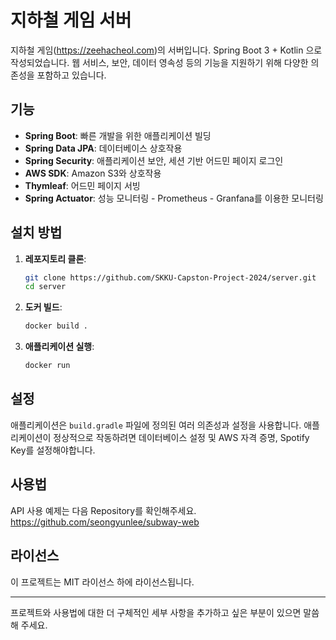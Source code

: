 # 지하철 게임 서버
지하철 게임(https://zeehacheol.com)의 서버입니다. Spring Boot 3 + Kotlin 으로 작성되었습니다. 웹 서비스, 보안, 데이터 영속성 등의 기능을 지원하기 위해 다양한 의존성을 포함하고 있습니다.

## 기능
- **Spring Boot**: 빠른 개발을 위한 애플리케이션 빌딩
- **Spring Data JPA**: 데이터베이스 상호작용
- **Spring Security**: 애플리케이션 보안, 세션 기반 어드민 페이지 로그인
- **AWS SDK**: Amazon S3와 상호작용
- **Thymleaf**: 어드민 페이지 서빙
- **Spring Actuator**: 성능 모니터링 - Prometheus - Granfana를 이용한 모니터링

## 설치 방법

1. **레포지토리 클론**:
    ```sh
    git clone https://github.com/SKKU-Capston-Project-2024/server.git
    cd server
    ```

2. **도커 빌드**:
    ```sh
    docker build .
    ```

3. **애플리케이션 실행**:
    ```sh
    docker run
    ```

## 설정
애플리케이션은 `build.gradle` 파일에 정의된 여러 의존성과 설정을 사용합니다. 애플리케이션이 정상적으로 작동하려면 데이터베이스 설정 및 AWS 자격 증명, Spotify Key를 설정해야합니다.

## 사용법
API 사용 예제는 다음 Repository를 확인해주세요.
https://github.com/seongyunlee/subway-web

## 라이선스
이 프로젝트는 MIT 라이선스 하에 라이선스됩니다.

---

프로젝트와 사용법에 대한 더 구체적인 세부 사항을 추가하고 싶은 부분이 있으면 말씀해 주세요.
